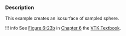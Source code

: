 ### Description

This example creates an isosurface of sampled sphere.

!!! info
    See [Figure 6-23b](../../../VTKBook/06Chapter6/#Figure%206-23b) in [Chapter 6](../../../VTKBook/06Chapter6) the [VTK Textbook](../../../VTKBook/01Chapter1).

